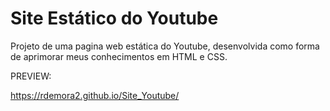 # Site Estático do Youtube 

Projeto de uma pagina web estática do Youtube, desenvolvida como forma de aprimorar meus conhecimentos em HTML e CSS.

PREVIEW:

https://rdemora2.github.io/Site_Youtube/

